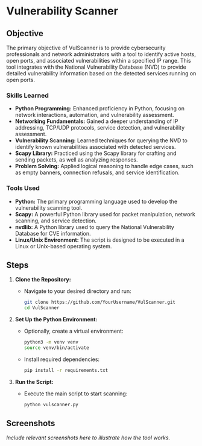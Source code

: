 # Vulnerability Scanner

## Objective

The primary objective of VulScanner is to provide cybersecurity professionals and network administrators with a tool to identify active hosts, open ports, and associated vulnerabilities within a specified IP range. This tool integrates with the National Vulnerability Database (NVD) to provide detailed vulnerability information based on the detected services running on open ports.

### Skills Learned

- **Python Programming:** Enhanced proficiency in Python, focusing on network interactions, automation, and vulnerability assessment.
- **Networking Fundamentals:** Gained a deeper understanding of IP addressing, TCP/UDP protocols, service detection, and vulnerability assessment.
- **Vulnerability Scanning:** Learned techniques for querying the NVD to identify known vulnerabilities associated with detected services.
- **Scapy Library:** Practiced using the Scapy library for crafting and sending packets, as well as analyzing responses.
- **Problem Solving:** Applied logical reasoning to handle edge cases, such as empty banners, connection refusals, and service identification.

### Tools Used

- **Python:** The primary programming language used to develop the vulnerability scanning tool.
- **Scapy:** A powerful Python library used for packet manipulation, network scanning, and service detection.
- **nvdlib:** A Python library used to query the National Vulnerability Database for CVE information.
- **Linux/Unix Environment:** The script is designed to be executed in a Linux or Unix-based operating system.

## Steps
1. **Clone the Repository:**
   - Navigate to your desired directory and run:
     ```bash
     git clone https://github.com/YourUsername/VulScanner.git
     cd VulScanner
     ```

2. **Set Up the Python Environment:**
   - Optionally, create a virtual environment:
     ```bash
     python3 -m venv venv
     source venv/bin/activate
     ```
   - Install required dependencies:
     ```bash
     pip install -r requirements.txt
     ```

3. **Run the Script:**
   - Execute the main script to start scanning:
     ```bash
     python vulscanner.py
     ```

## Screenshots
_Include relevant screenshots here to illustrate how the tool works._
